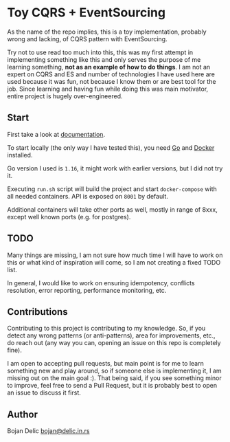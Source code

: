 # Toy CQRS + EventSourcing

As the name of the repo implies, this is a toy implementation, 
probably wrong and lacking, of CQRS pattern with EventSourcing. 

Try not to use read too much into this, this was my first attempt 
in implementing something like this and only serves the purpose
of me learning something, **not as an example of how to do things**. 
I am not an expert on CQRS and ES and number of technologies I have 
used here are used because it was fun, not because I know them or 
are best tool for the job. Since learning and having fun while doing
this was main motivator, entire project is hugely over-engineered. 

## Start
First take a look at [documentation](./DOCUMENTATION.md).

To start locally (the only way I have tested this), you need
[Go](https://golang.org) and [Docker](https://docker.com) installed.

Go version I used is `1.16`, it might work with earlier versions, but 
I did not try it. 

Executing `run.sh` script will build the project and start
`docker-compose` with all needed containers. API is exposed on
`8001` by default. 

Additional containers will take other ports as well, mostly in range
of 8xxx, except well known ports (e.g. for postgres).

## TODO
Many things are missing, I am not sure how much time I will have
to work on this or what kind of inspiration will come, so I am
not creating a fixed TODO list. 

In general, I would like to work on ensuring idempotency, 
conflicts resolution, error reporting, performance monitoring, etc.

## Contributions
Contributing to this project is contributing to my knowledge. 
So, if you detect any wrong patterns (or anti-patterns), area 
for improvements, etc., do reach out (any way you can, opening 
an issue on this repo is completely fine). 

I am open to accepting pull requests, but main point is for me to
learn something new and play around, so if someone else is implementing
it, I am missing out on the main goal :). That being said, if you see 
something minor to improve, feel free to send a Pull Request, but
it is probably best to open an issue to discuss it first. 

## Author
Bojan Delic <bojan@delic.in.rs>
